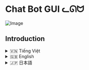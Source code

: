 # Chat Bot GUI ᓚᘏᗢ

![Image](https://github.com/user-attachments/assets/544a539e-6e2e-435d-b275-472594d6f562)



## Introduction
<!-- Vietnamese -->
<details>
  <summary>🇻🇳 Tiếng Việt</summary>

## Giới thiệu

**Chat Bot GUI** là một ứng dụng giao diện người dùng (GUI) cho phép tương tác với mô hình ngôn ngữ Gemini của Google (Gemini 2.0 Flash) thông qua một giao diện trò chuyện thân thiện.  Ứng dụng hỗ trợ tải lên và xử lý nhiều loại file (text, ảnh), tùy chỉnh cài đặt an toàn, quản lý lịch sử trò chuyện, và thay đổi hướng dẫn hệ thống (system instruction).

## Tính năng

*   **Giao diện trò chuyện:** Giao diện trực quan, dễ sử dụng, hỗ trợ hiển thị tin nhắn của người dùng và phản hồi từ bot.
*   **Tải lên file:** Hỗ trợ tải lên nhiều file (text, ảnh) để cung cấp ngữ cảnh cho bot.
*   **Xử lý file:**
    *   **File text:** Đọc nội dung file text và gửi cho Gemini cùng với câu hỏi của người dùng.
    *   **File ảnh:** Gửi ảnh cho Gemini để mô tả hoặc phân tích.
*   **Tùy chỉnh cài đặt an toàn:** Điều chỉnh các ngưỡng chặn cho các loại nội dung nhạy cảm (ngôn từ thù hận, nội dung nguy hiểm, quấy rối, nội dung khiêu dâm).
*   **Quản lý lịch sử trò chuyện:**
    *   Lưu lịch sử trò chuyện vào các file JSON riêng biệt.
    *   Tải lại lịch sử trò chuyện.
    *   Xóa từng cuộc trò chuyện hoặc tất cả cuộc trò chuyện.
*   **Hướng dẫn hệ thống (System Instruction):** Thay đổi hướng dẫn hệ thống để tùy chỉnh hành vi của bot.
*   **Prompt mẫu:** Cung cấp các prompt mẫu để bắt đầu cuộc trò chuyện.
*   **Hiển thị code:** Hiển thị code với cú pháp được tô sáng (syntax highlighting) và hỗ trợ copy code.
*   **Phản hồi đa phương tiện:** Hỗ trợ hiển thị văn bản và code từ mô hình.
*   **Thanh bên có thể thu gọn:** Ẩn/hiện thanh bên chứa lịch sử cuộc trò chuyện.
*   **Chỉ báo trạng thái nhập:** Hiện thị icon khi Rin đang nhập.

## Cài đặt

1.  **Yêu cầu:**
    *   Python 3.6 trở lên.
    *   Các thư viện Python: `google-generativeai`, `flask`, `python-dotenv`, `werkzeug`, `mimetypes`, `Pillow`.

2.  **Cài đặt (Sử dụng `run.bat` - Khuyến nghị):**

    *   Tải repository này về máy (Clone hoặc tải ZIP).
    *   Mở thư mục vừa tải về.
    *   Chạy file `run.bat`. File này sẽ tự động tạo môi trường ảo (virtual environment) `moitruongao`, cài đặt các thư viện cần thiết, và chạy ứng dụng.

3.  **Cài đặt (Thủ công):**
    Mở terminal (command prompt hoặc PowerShell trên Windows):

    ```bash
    # Clone repository (nếu chưa tải về)
    git clone https://github.com/Rin1809/Chat_AI_Interface/
    cd <ten_thu_muc>

    # Tạo môi trường ảo (tùy chọn nhưng rất khuyến khích)
    python -m venv moitruongao

    # Kích hoạt môi trường ảo
    # Trên Windows:
    moitruongao\Scripts\activate
    # Trên Linux/macOS:
    source moitruongao/bin/activate

    # Cài đặt thư viện
    pip install -r requirements.txt
    ```


4.  **Chạy ứng dụng:**

    ```bash
     # Đảm bảo môi trường ảo đã được kích hoạt (nếu bạn dùng)
     python Chat_Interface\app.py
    ```
5. **Cấu hình**
    * Tạo một file `.env` trong thư mục `Chat_Interface`.
    * Thêm các biến môi trường cần thiết vào file `.env` (xem file `.env` mẫu trong dự án).  Quan trọng nhất là `GEMINI_API_KEY`. Lấy key tại: [makersuite.google.com/app/apikey](https://makersuite.google.com/app/apikey).

## Hướng dẫn sử dụng

1.  **Nhập tin nhắn:** Nhập câu hỏi hoặc yêu cầu của bạn vào ô nhập tin nhắn và nhấn nút "Send" (biểu tượng hình tròn) hoặc nhấn `Enter`.
2.  **Tải file:**
    *   Nhấn nút "Upload" (biểu tượng dấu cộng).
    *   Chọn một hoặc nhiều file.
    *   Nhấn "Open".
    *   Tên file sẽ hiển thị trong tin nhắn phản hồi của bot.
3.  **Tạo prompt mới:** Nhấn nút "New Prompt" để bắt đầu cuộc trò chuyện mới (xóa lịch sử trò chuyện hiện tại trên giao diện).
4.  **Cài đặt an toàn:**
    *   Nhấn nút "Safety Settings" để mở bảng cài đặt.
    *   Điều chỉnh các ngưỡng chặn cho từng loại nội dung.
    *   Nhấn "Save Settings".
5.  **Xóa tất cả cuộc trò chuyện:** Nhấn nút "Delete All Chats" trong sidebar.
6.  **Xem lịch sử trò chuyện:**
    *   Các cuộc trò chuyện trước đó được liệt kê trong sidebar.
    *   Nhấn vào một cuộc trò chuyện để tải lại lịch sử.
7. **Xóa cuộc trò chuyện:** Nhấn nút "Delete" (biểu tượng thùng rác) bên cạnh cuộc trò chuyện trong sidebar.
8. **Thay đổi System Instruction**
      * Nhấn vào icon tam giác để mở.
      * Thay đổi System Intruction trong khung.
      * Nhấn nút check (Lưu).
9. **Prompt Mẫu**: Chọn prompt có sẵn trong phần gợi ý.

</details>

<!-- English -->
<details>
  <summary>🇬🇧 English</summary>

## Introduction

The **Chat Bot GUI** is a user interface (GUI) application that allows you to interact with Google's Gemini language model (Gemini 2.0 Flash) through a friendly chat interface. The application supports uploading and processing various file types (text, images), customizing safety settings, managing chat history, and changing the system instruction.

## Features

*   **Chat Interface:** Intuitive and easy-to-use interface, supporting display of user messages and bot responses.
*   **File Upload:** Supports uploading multiple files (text, images) to provide context to the bot.
*   **File Processing:**
    *   **Text Files:** Reads the content of text files and sends it to Gemini along with the user's question.
    *   **Image Files:** Sends images to Gemini for description or analysis.
*   **Customizable Safety Settings:** Adjust blocking thresholds for various types of sensitive content (hate speech, dangerous content, harassment, sexually explicit content).
*   **Chat History Management:**
    *   Saves chat history to separate JSON files.
    *   Loads chat history.
    *   Deletes individual chats or all chats.
*   **System Instruction:** Change the system instruction to customize the bot's behavior.
* **Example Prompts:**: Provide example prompts to get the chat started.
*   **Code Display:** Displays code with syntax highlighting and supports code copying.
*   **Multimedia Response:** Supports displaying text, and code from the model.
*  **Collapsible Sidebar**: Show/Hide chat history.
*   **Typing Indicator:** Displays icon while Rin is typing.

## Installation

1.  **Requirements:**
    *   Python 3.6 or higher.
    *   Python libraries: `google-generativeai`, `flask`, `python-dotenv`, `werkzeug`, `mimetypes`, `Pillow`.

2.  **Installation (Using `run.bat` - Recommended):**

    *   Download this repository (Clone or download ZIP).
    *   Open the downloaded folder.
    *   Run the `run.bat` file. This will automatically create a virtual environment (`moitruongao`), install the necessary libraries, and run the application.

3.  **Installation (Manual):**
    Open a terminal (command prompt or PowerShell on Windows):

    ```bash
    # Clone the repository (if not already downloaded)
    git clone https://github.com/Rin1809/Chat_AI_Interface/
    cd <repository_directory>

    # Create a virtual environment (optional but highly recommended)
    python -m venv moitruongao

    # Activate the virtual environment
    # On Windows:
    moitruongao\Scripts\activate
    # On Linux/macOS:
    source moitruongao/bin/activate

    # Install dependencies
    pip install -r requirements.txt
    ```

4.  **Run the Application:**

    ```bash
    # Make sure the virtual environment is activated (if you are using one)
    python Chat_Interface/app.py
    ```
5. **Configuration:**
    *   Create a `.env` file in the `Chat_Interface` directory.
    *   Add the necessary environment variables to the `.env` file (see the example `.env` file in the project). The most important one is `GEMINI_API_KEY`. Get a key at: [makersuite.google.com/app/apikey](https://makersuite.google.com/app/apikey).

## Usage Instructions

1.  **Enter a message:** Type your question or request into the message input box and click the "Send" button (the circular icon) or press `Enter`.
2.  **Upload files:**
    *   Click the "Upload" button (the plus icon).
    *   Select one or more files.
    *   Click "Open".
    *   The filenames will be displayed in the bot's response message.
3.  **Create a new prompt:** Click the "New Prompt" button to start a new conversation (clears the current chat history on the interface).
4.  **Safety settings:**
    *   Click the "Safety Settings" button to open the settings panel.
    *   Adjust the blocking thresholds for each content type.
    *   Click "Save Settings".
5.  **Delete all chats:** Click the "Delete All Chats" button in the sidebar.
6.  **View chat history:**
    *   Previous chats are listed in the sidebar.
    *   Click on a chat to load its history.
7.  **Delete a chat:** Click the "Delete" button (trash can icon) next to the chat in the sidebar.
8. **Change System Instruction:**
      * Click the triangle icon to open.
      * Change System Intruction.
      * Click check button (Save).
9. **Example Prompts**: Click on an available example prompt.

</details>

<!-- Japanese -->
<details>
  <summary>🇯🇵 日本語</summary>

## 概要

**Chat Bot GUI** は、Google の Gemini (Gemini 2.0 Flash) 言語モデルとフレンドリーなチャットインターフェースを通じて対話できるユーザーインターフェース (GUI) アプリケーションです。このアプリケーションは、さまざまなファイルタイプ (テキスト、画像) のアップロードと処理、安全設定のカスタマイズ、チャット履歴の管理、システム指示の変更をサポートしています。

## 機能

*   **チャットインターフェース:** ユーザーメッセージとボットの応答の表示をサポートする、直感的で使いやすいインターフェース。
*   **ファイルアップロード:** ボットにコンテキストを提供するために、複数のファイル (テキスト、画像) のアップロードをサポートします。
*   **ファイル処理:**
    *   **テキストファイル:** テキストファイルの内容を読み取り、ユーザーの質問とともに Gemini に送信します。
    *   **画像ファイル:** 説明または分析のために画像を Gemini に送信します。
*   **カスタマイズ可能な安全設定:** さまざまな種類の機密コンテンツ (ヘイトスピーチ、危険なコンテンツ、嫌がらせ、露骨な性的コンテンツ) のブロックしきい値を調整します。
*   **チャット履歴管理:**
    *   チャット履歴を個別の JSON ファイルに保存します。
    *   チャット履歴を読み込みます。
    *   個々のチャットまたはすべてのチャットを削除します。
*   **システム指示:** システム指示を変更して、ボットの動作をカスタマイズします。
* **プロンプト例:** チャットを開始するためのプロンプト例を提供します。
*   **コード表示:** 構文を強調表示してコードを表示し、コードのコピーをサポートします。
*   **メッセージへのフィードバック:** 再試行。
*  **折りたたみ可能なサイドバー**: チャット履歴を表示・非表示。
*   **入力インジケーター:** りんが入力中にアイコンを表示。

## インストール

1.  **要件:**
    *   Python 3.6 以上。
    *   Python ライブラリ: `google-generativeai`, `flask`, `python-dotenv`, `werkzeug`, `mimetypes`, `Pillow`.

2.  **インストール (推奨される `run.bat` の使用):**

    *   このリポジトリをダウンロードします (クローンまたは ZIP ダウンロード)。
    *   ダウンロードしたフォルダを開きます。
    *   `run.bat` ファイルを実行します。これにより、仮想環境 (`moitruongao`) が自動的に作成され、必要なライブラリがインストールされ、アプリケーションが実行されます。

3.  **インストール (手動):**
    ターミナル (Windows ではコマンドプロンプトまたは PowerShell) を開きます。

    ```bash
    # リポジトリをクローンします (まだダウンロードしていない場合)
    git clone https://github.com/Rin1809/Chat_AI_Interface/
    cd <repository_directory>

    # 仮想環境を作成します (オプションですが、強く推奨します)
    python -m venv moitruongao

    # 仮想環境をアクティブ化します
    # Windows の場合:
    moitruongao\Scripts\activate
    # Linux/macOS の場合:
    source moitruongao/bin/activate

    # 依存関係をインストール
    pip install -r requirements.txt
    ```


4.  **アプリケーションの実行:**

    ```bash
    # 仮想環境がアクティブ化されていることを確認してください (使用している場合)
    python Chat_Interface/app.py
    ```
5. **設定:**
  * `Chat_Interface` ディレクトリに `.env` ファイルを作成します。
  * 必要な環境変数を `.env` ファイルに追加します (プロジェクト内の `.env` ファイルの例を参照してください)。最も重要なのは `GEMINI_API_KEY` です。[makersuite.google.com/app/apikey](https://makersuite.google.com/app/apikey) でキーを取得してください。

## 使用方法

1.  **メッセージの入力:** メッセージ入力ボックスに質問またはリクエストを入力し、「送信」ボタン (円形のアイコン) をクリックするか、`Enter` キーを押します。
2.  **ファイルのアップロード:**
    *   「アップロード」ボタン (プラスアイコン) をクリックします。
    *   1つまたは複数のファイルを選択します。
    *   「開く」をクリックします。
    *   ファイル名はボットの応答メッセージに表示されます。
3.  **新しいプロンプトの作成:** 「新しいプロンプト」ボタンをクリックして、新しい会話を開始します (インターフェイス上の現在のチャット履歴をクリアします)。
4.  **安全設定:**
    *   「安全設定」ボタンをクリックして、設定パネルを開きます。
    *   各コンテンツタイプのブロックしきい値を調整します。
    *   「設定を保存」をクリックします。
5.  **すべてのチャットを削除:** サイドバーの「すべてのチャットを削除」ボタンをクリックします。
6.  **チャット履歴の表示:**
    *   以前のチャットはサイドバーに一覧表示されます。
    *   チャットをクリックして履歴を読み込みます。
7.  **チャットの削除:** サイドバーのチャットの横にある「削除」ボタン (ゴミ箱アイコン) をクリックします。
8.  **システム指示の変更:**
    * 三角形のアイコンをクリックして開きます。
    * システム指示を変更します。
    * チェック ボタン (保存) をクリックします。
9. **プロンプト例**: 使用可能なプロンプト例をクリックします。

</details>
